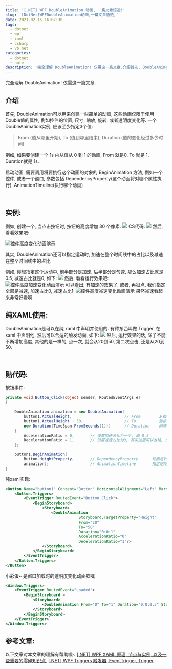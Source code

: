 ```yaml
---
title: '[.NET] WPF DoubleAnimation 动画, 一篇文章悟透!'
slug: '[DotNet]WPFDoubleAnimation动画,一篇文章悟透,'
date: 2021-02-15 16:07:30
tags:
  - dotnet
  - wpf
  - xaml
  - csharp
  - vb.net
categories:
  - dotnet
  - note
description: '完全理解 DoubleAnimation! 仅需这一篇文章.介绍首先, DoubleAnimation可以用来创建一些简单的动画, 这些动画仅限于使用Double值的属性, 例如控件的位置, 尺寸, 缩放, 旋转, 或者透明度变化等.一个DoubleAnimation实例, 应该至少指定3个值:From (值从哪里开始), To (值到哪里结束), Duration (值的变化经过多少时间)例如, 如果要创建一个 1s 内从值从 0 到 1 的动画, From 就是0, To 就是 1, Du'
---
```


完全理解 DoubleAnimation! 仅需这一篇文章.


## 介绍

首先, DoubleAnimation可以用来创建一些简单的动画, 这些动画仅限于使用Double值的属性, 例如控件的位置, 尺寸, 缩放, 旋转, 或者透明度变化等.
一个DoubleAnimation实例, 应该至少指定3个值:

> From (值从哪里开始), To (值到哪里结束), Duration (值的变化经过多少时间)


例如, 如果要创建一个 1s 内从值从 0 到 1 的动画, From 就是0, To 就是 1, Duration就是 1s.


启动动画, 需要调用将要执行这个动画的对象的 BeginAnimation 方法, 例如一个控件, 或者一个窗口, 参数包括 DependencyProperty(这个动画将对哪个属性执行), AnimationTimeline(执行哪个动画)


<br/>


## 实例:

例如, 创建一个, 当点击按钮时, 按钮的高度增加 30 个像素.
![](images/20210215113736959.png)
CS代码:
![](images/20210215114618291.png)
然后, 看看效果吧:


![控件高度变化动画演示](images/037995efd77dcb8f94c17c888d866b7b.gif)


其实, DoubleAnimation还可以指定运动时, 加速在整个时间线中的占比以及减速在整个时间线中的占比.


例如, 你想指定这个运动中, 前半部分是加速, 后半部分是匀速, 那么加速占比就是0.5, 减速占比就是0, 如下:
![](images/20210215115429879.png)
然后, 看看运行效果吧:
![控件高度加速变化动画演示](images/dee4b57b838eef385c68bada3ce48b9c.gif)
可以看出, 有加速的效果了, 或者, 再狠点, 我们指定全部是减速, 加速占比0, 减速占比1:
![控件高度减速变化动画演示](images/16c2fcc56e8cebcf57f04410b310a585.gif)
果然减速看起来非常好看啊.


## 纯XAML使用:

DoubleAnimation是可以在纯 xaml 中声明并使用的. 有种东西叫做 Trigger, 在 xaml 中声明他, 然后可以合适的触发动画, 如下:
![](images/20210215122545416.png)
然后, 运行效果的话, 除了不能不断增加高度, 其他的是一样的, 点一次, 就会从20到50, 第二次点击, 还是从20到50.


<br/>


## 贴代码:

按钮事件:

```csharp
private void Button_Click(object sender, RoutedEventArgs e)
{

    DoubleAnimation animation = new DoubleAnimation(
        button1.ActualHeight,                       // From        从按钮的 高度 开始
        button1.ActualHeight + 30,                  // To          到按钮的 高度 + 30 结束
        new Duration(TimeSpan.FromSeconds(1)))      // Duration    间隔是 1s
    {
        AccelerationRatio = 0,       // 设置加速占比为一半, 即 0.5
        DecelerationRatio = 1,       // 设置减速占比为0, 其实这里可以省略, 因为默认是0
    };

    button1.BeginAnimation(
        Button.HeightProperty,       // DependencyProperty      动画是针对于高度的
        animation);                  // AnimationTimeline       指定刚刚创建好的动画
}
```

纯xaml实现:

```xml
<Button Name="button1" Content="Button" HorizontalAlignment="Left" Margin="343,182,0,0" VerticalAlignment="Top" Width="75" Height="20">
    <Button.Triggers>
        <EventTrigger RoutedEvent="Button.Click">
            <BeginStoryboard>
                <Storyboard>
                    <DoubleAnimation
                                Storyboard.TargetProperty="Height"
                                From="20" 
                                To="50"
                                Duration="0:0:1"
                                AccelerationRatio="0"
                                DecelerationRatio="1"/>
                </Storyboard>
            </BeginStoryboard>
        </EventTrigger>
    </Button.Triggers>
</Button>
```

小彩蛋~ 是窗口加载时的透明度变化动画欸嘿

```xml
<Window.Triggers>
    <EventTrigger RoutedEvent="Loaded">
        <BeginStoryboard >
            <Storyboard>
                <DoubleAnimation From="0" To="1" Duration="0:0:0.3" Storyboard.TargetProperty="Opacity"/>
            </Storyboard>
        </BeginStoryboard>
    </EventTrigger>
</Window.Triggers>
```


## 参考文章:

以下文章对本文章的理解有帮助噢~
[[.NET] WPF XAML 原理, 节点与实例, 以及一些重要的零碎知识点.](https://blog.csdn.net/m0_46555380/article/details/113813184)
[[.NET] WPF Triggers 触发器, EventTrigger, Trigger](https://blog.csdn.net/m0_46555380/article/details/113813271)
